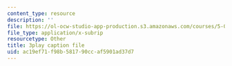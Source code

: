 ```yaml
---
content_type: resource
description: ''
file: https://ol-ocw-studio-app-production.s3.amazonaws.com/courses/5-07sc-biological-chemistry-i-fall-2013/ac19ef71f98b581790ccaf5901ad37d7_sBYrp3zssWE.vtt
file_type: application/x-subrip
resourcetype: Other
title: 3play caption file
uid: ac19ef71-f98b-5817-90cc-af5901ad37d7
---
```


